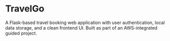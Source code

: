 # TravelGo
A Flask-based travel booking web application with user authentication, local data storage, and a clean frontend UI. Built as part of an AWS-integrated guided project.
